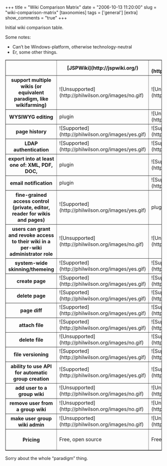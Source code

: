 +++
title = "Wiki Comparison Matrix"
date = "2006-10-13 11:20:00"
slug = "wiki-comparison-matrix"
[taxonomies]
tags = ['general']
[extra]
show_comments = "true"
+++

Initial wiki comparison table.

Some notes:

- Can’t be Windows-platform, otherwise technology-neutral
- Er, some other things.

<table border="1"><tbody><tr><th> </th><th>[JSPWiki](http://jspwiki.org/)</th><th>[MediaWiki](http://www.mediawiki.org/wiki/MediaWiki)</th><th>[Confluence](http://www.atlassian.com/software/confluence/)</th><th>[JotSpot](http://www.jot.com/)</th><th>[XWiki](http://www.xwiki.org/xwiki/bin/view/Main/WebHome)</th></tr><tr><th>support multiple wikis (or equivalent paradigm, like wikifarming) </th><td>![Unsupported](http://philwilson.org/images/no.gif)</td><td>![Unsupported](http://philwilson.org/images/no.gif)</td><td>![Supported](http://philwilson.org/images/yes.gif)</td><td>![Unsupported](http://philwilson.org/images/no.gif)</td><td>![Supported](http://philwilson.org/images/yes.gif)</td></tr><tr><th>WYSIWYG editing </th><td>plugin</td><td>![Unsupported](http://philwilson.org/images/no.gif)</td><td>![Supported](http://philwilson.org/images/yes.gif)</td><td>![Supported](http://philwilson.org/images/yes.gif)</td><td>![Unsupported](http://philwilson.org/images/no.gif)</td></tr><tr><th>page history </th><td>![Supported](http://philwilson.org/images/yes.gif)</td><td>![Supported](http://philwilson.org/images/yes.gif)</td><td>![Supported](http://philwilson.org/images/yes.gif)</td><td>![Supported](http://philwilson.org/images/yes.gif)</td><td>![Supported](http://philwilson.org/images/yes.gif)</td></tr><tr><th>LDAP authentication </th><td>![Supported](http://philwilson.org/images/yes.gif)</td><td>![Supported](http://philwilson.org/images/yes.gif)</td><td>![Supported](http://philwilson.org/images/yes.gif)</td><td>![Unsupported](http://philwilson.org/images/no.gif)</td><td>![Supported](http://philwilson.org/images/yes.gif)</td></tr><tr><th>export into at least one of: XML, PDF, DOC, </th><td>plugin</td><td>![Supported](http://philwilson.org/images/yes.gif)</td><td>![Supported](http://philwilson.org/images/yes.gif)</td><td>![Supported](http://philwilson.org/images/yes.gif)</td><td>![Supported](http://philwilson.org/images/yes.gif)</td></tr><tr><th>email notification </th><td>plugin</td><td>![Supported](http://philwilson.org/images/yes.gif)</td><td>![Supported](http://philwilson.org/images/yes.gif)</td><td>![Supported](http://philwilson.org/images/yes.gif)</td><td>![Unsupported](http://philwilson.org/images/no.gif)</td></tr><tr><th>fine-grained access control (private, editor, reader for wikis and pages)</th><td>![Supported](http://philwilson.org/images/yes.gif)</td><td>plugin</td><td>![Supported](http://philwilson.org/images/yes.gif)</td><td>![Supported](http://philwilson.org/images/yes.gif)</td><td>![Supported](http://philwilson.org/images/yes.gif)</td></tr><tr><th>users can grant and revoke access to their wiki in a per-wiki administrator role </th><td>![Unsupported](http://philwilson.org/images/no.gif)</td><td>![Unsupported](http://philwilson.org/images/no.gif)</td><td>![Supported](http://philwilson.org/images/yes.gif)</td><td>![Unsupported](http://philwilson.org/images/no.gif)</td><td>![Supported](http://philwilson.org/images/yes.gif)</td></tr><tr><th>system-wide skinning/themeing </th><td>![Supported](http://philwilson.org/images/yes.gif)</td><td>![Supported](http://philwilson.org/images/yes.gif)</td><td>![Supported](http://philwilson.org/images/yes.gif)</td><td>![Supported](http://philwilson.org/images/yes.gif)</td><td>![Supported](http://philwilson.org/images/yes.gif)</td></tr><tr><th>create page </th><td>![Supported](http://philwilson.org/images/yes.gif)</td><td>![Supported](http://philwilson.org/images/yes.gif)</td><td>![Supported](http://philwilson.org/images/yes.gif)</td><td>![Supported](http://philwilson.org/images/yes.gif)</td><td>![Supported](http://philwilson.org/images/yes.gif)</td></tr><tr><th>delete page </th><td>![Supported](http://philwilson.org/images/yes.gif)</td><td>![Supported](http://philwilson.org/images/yes.gif)</td><td>![Supported](http://philwilson.org/images/yes.gif)</td><td>![Supported](http://philwilson.org/images/yes.gif)</td><td>?</td></tr><tr><th>page diff </th><td>![Supported](http://philwilson.org/images/yes.gif)</td><td>![Supported](http://philwilson.org/images/yes.gif)</td><td>![Supported](http://philwilson.org/images/yes.gif)</td><td>![Supported](http://philwilson.org/images/yes.gif)</td><td>![Supported](http://philwilson.org/images/yes.gif)</td></tr><tr><th>attach file </th><td>![Supported](http://philwilson.org/images/yes.gif)</td><td>![Supported](http://philwilson.org/images/yes.gif)</td><td>![Supported](http://philwilson.org/images/yes.gif)</td><td>![Supported](http://philwilson.org/images/yes.gif)</td><td>![Supported](http://philwilson.org/images/yes.gif)</td></tr><tr><th>delete file </th><td>![Unsupported](http://philwilson.org/images/no.gif)</td><td>![Supported](http://philwilson.org/images/yes.gif)</td><td>![Supported](http://philwilson.org/images/yes.gif)</td><td>![Supported](http://philwilson.org/images/yes.gif)</td><td>?</td></tr><tr><th>file versioning </th><td>![Supported](http://philwilson.org/images/yes.gif)</td><td>![Supported](http://philwilson.org/images/yes.gif)</td><td>![Supported](http://philwilson.org/images/yes.gif)</td><td>?</td><td>?</td></tr><tr><th>ability to use API for automatic group creation </th><td>![Supported](http://philwilson.org/images/yes.gif)</td><td>![Supported](http://philwilson.org/images/yes.gif)</td><td>![Supported](http://philwilson.org/images/yes.gif)</td><td>![Unsupported](http://philwilson.org/images/no.gif)</td><td>![Supported](http://philwilson.org/images/yes.gif)</td></tr><tr><th>add user to a group wiki </th><td>![Unsupported](http://philwilson.org/images/no.gif)</td><td>![Unsupported](http://philwilson.org/images/no.gif)</td><td>![Supported](http://philwilson.org/images/yes.gif)</td><td>![Unsupported](http://philwilson.org/images/no.gif)</td><td>![Supported](http://philwilson.org/images/yes.gif)</td></tr><tr><th>remove user from a group wiki </th><td>![Unsupported](http://philwilson.org/images/no.gif)</td><td>![Unsupported](http://philwilson.org/images/no.gif)</td><td>![Supported](http://philwilson.org/images/yes.gif)</td><td>![Unsupported](http://philwilson.org/images/no.gif)</td><td>![Supported](http://philwilson.org/images/yes.gif)</td></tr><tr><th>make user group wiki admin </th><td>![Unsupported](http://philwilson.org/images/no.gif)</td><td>![Unsupported](http://philwilson.org/images/no.gif)</td><td>![Supported](http://philwilson.org/images/yes.gif)</td><td>![Supported](http://philwilson.org/images/yes.gif)</td><td>![Supported](http://philwilson.org/images/yes.gif)</td></tr><tr><th>Pricing</th><td>Free, open source</td><td>Free, open source</td><td>[Prices](http://www.atlassian.com/software/confluence/pricing.jsp), commercial (for our needs, c. £2000)</td><td>Unannounced price for server product (c. £100/month hosted), commercial</td><td>Free, open source</td></tr></tbody></table>

Sorry about the whole “paradigm” thing.
